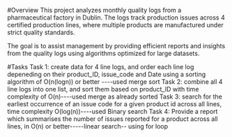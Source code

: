 #Overview
This project analyzes monthly quality logs from a pharmaceutical factory in Dublin. The logs track production issues across 4 certified production lines, where multiple products are manufactured under strict quality standards.

The goal is to assist management by providing efficient reports and insights from the quality logs using algorithms optimized for large datasets.


#Tasks
Task 1: create data for 4 line logs, and order each line log depeneding on their product_ID, issue_code and Date using a sorting algorithm of O(n(logn)) or better ----used merge sort
Task 2: combine all 4 line logs into one list, and sort them based on product_ID with time complexity of O(n)----used merge as already sorted
Task 3: search for the earliest occurrence of an issue code for a given product id across all lines, time complexity O(log(n))----used Binary search
Task 4: Provide a report which summarises the number of issues reported for a product across all lines, in O(n) or better-----linear search-- using for loop 
